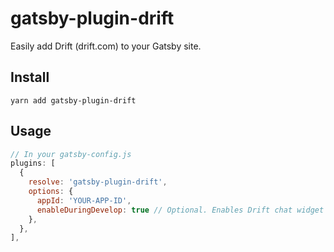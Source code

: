 # gatsby-plugin-drift

Easily add Drift (drift.com) to your Gatsby site.

## Install

`yarn add gatsby-plugin-drift`

## Usage

```javascript
// In your gatsby-config.js
plugins: [
  {
    resolve: 'gatsby-plugin-drift',
    options: {
      appId: 'YOUR-APP-ID',
      enableDuringDevelop: true // Optional. Enables Drift chat widget when running Gatsby dev server. Defaults to false.
    },
  },
],
```
